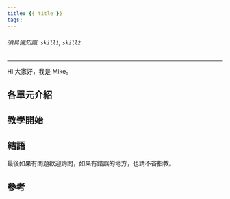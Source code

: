 ```yaml
---
title: {{ title }}
tags:
---
```

###### 須具備知識: `skill1`, `skill2`

---

Hi 大家好，我是 Mike。

## 各單元介紹

## 教學開始

## 結語

最後如果有問題歡迎詢問，如果有錯誤的地方，也請不吝指教。

## 參考
